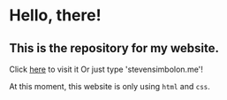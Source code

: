 # Hello, there!

<h2>This is the repository for my website.</h2>

Click [here](stevensimbolon.me) to visit it
Or just type 'stevensimbolon.me'!

At this moment, this website is only using `html` and `css`.
